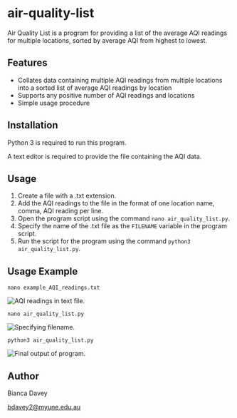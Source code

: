 # air-quality-list

Air Quality List is a program for providing a list of the average AQI readings for multiple locations, sorted by average AQI from highest to lowest.

## Features

* Collates data containing multiple AQI readings from multiple locations into a sorted list of average AQI readings by location
* Supports any positive number of AQI readings and locations
* Simple usage procedure

## Installation

Python 3 is required to run this program.

A text editor is required to provide the file containing the AQI data.

## Usage

1. Create a file with a .txt extension.
2. Add the AQI readings to the file in the format of one location name, comma, AQI reading per line.
3. Open the program script using the command `nano air_quality_list.py`.
4. Specify the name of the .txt file as the `FILENAME` variable in the program script.
5. Run the script for the program using the command `python3 air_quality_list.py`.

## Usage Example

```
nano example_AQI_readings.txt
```
![AQI readings in text file.](text.png)

```
nano air_quality_list.py
```
![Specifying filename.](filename.png)

```
python3 air_quality_list.py
```
![Final output of program.](output.png)


## Author

Bianca Davey

bdavey2@myune.edu.au
